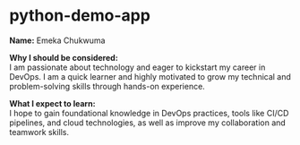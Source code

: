 # python-demo-app

**Name:** Emeka Chukwuma

**Why I should be considered:**  
I am passionate about technology and eager to kickstart my career in DevOps. I am a quick learner and highly motivated to grow my technical and problem-solving skills through hands-on experience.

**What I expect to learn:**  
I hope to gain foundational knowledge in DevOps practices, tools like CI/CD pipelines, and cloud technologies, as well as improve my collaboration and teamwork skills.
